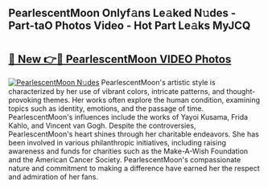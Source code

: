 ## PearlescentMoon Onlyf𝚊ns Le𝚊ked N𝚞des - Part-taO Photos Video - Hot Part Le𝚊ks MyJCQ

# <h2><a href="http://ac29235.deff.icu/?id=PearlescentMoon">🔗 New 👉🔴 PearlescentMoon VIDEO Photos</a></h2>

[![PearlescentMoon N𝚞des](https://i.imgur.com/rIISA9y.gif)](http://ac29235.deff.icu/?id=PearlescentMoon)
PearlescentMoon's artistic style is characterized by her use of vibrant colors, intricate patterns, and thought-provoking themes. Her works often explore the human condition, examining topics such as identity, emotions, and the passage of time. PearlescentMoon's influences include the works of Yayoi Kusama, Frida Kahlo, and Vincent van Gogh. Despite the controversies, PearlescentMoon's heart shines through her charitable endeavors. She has been involved in various philanthropic initiatives, including raising awareness and funds for charities such as the Make-A-Wish Foundation and the American Cancer Society. PearlescentMoon's compassionate nature and commitment to making a difference have earned her the respect and admiration of her fans.
